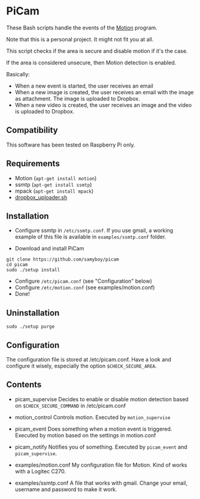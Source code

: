 PiCam
=====

These Bash scripts handle the events of the [Motion](http://www.lavrsen.dk/foswiki/bin/view/Motion/WebHome) program.

Note that this is a personal project.
It might not fit you at all.

This script checks if the area is secure and disable motion if it's the case.

If the area is considered unsecure, then Motion detection is enabled.

Basically:

* When a new event is started, the user receives an email
* When a new image is created, the user receives an email with the image as attachment. The image is uploaded to Dropbox.
* When a new video is created, the user receives an image and the video is uploaded to Dropbox.

Compatibility
-------------

This software has been tested on Raspberry Pi only.

Requirements
------------

- Motion (`apt-get install motion`)
- ssmtp (`apt-get install ssmtp`)
- mpack (`apt-get install mpack`)
- [dropbox_uploader.sh](https://github.com/andreafabrizi/Dropbox-Uploader)

Installation
------------

* Configure ssmtp in `/etc/ssmtp.conf`. If you use gmail, a working example of this file is available in `examples/ssmtp.conf` folder.

* Download and install PiCam
```
git clone https://github.com/samyboy/picam
cd picam
sudo ./setup install
```
* Configure `/etc/picam.conf` (see "Configuration" below)
* Configure `/etc/motion.conf` (see examples/motion.conf)
* Done!

Uninstallation
--------------

```
sudo ./setup purge
```

Configuration
-------------

The configuration file is stored at /etc/picam.conf.
Have a look and configure it wisely, especially the option `$CHECK_SECURE_AREA`.

Contents
--------

* picam_supervise
Decides to enable or disable motion detection based on `$CHECK_SECURE_COMMAND` in /etc/picam.conf

* motion_control
Controls motion. Executed by `motion_supervise`

* picam_event
Does something when a motion event is triggered. Executed by motion based on the settings in motion.conf

* picam_notify
Notifies you of something. Executed by `picam_event` and `picam_supervise`.

* examples/motion.conf
My configuration file for Motion. Kind of works with a Logitec C270.

* examples/ssmtp.conf
A file that works with gmail. Change your email, username and password to make it work.



